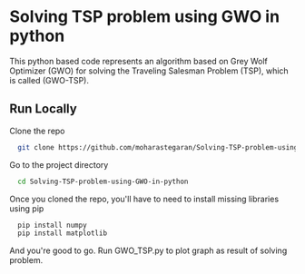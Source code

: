 
# Solving TSP problem using GWO in python

This python based code represents an algorithm based on Grey Wolf Optimizer (GWO) for solving the Traveling Salesman Problem (TSP), which is called (GWO-TSP).




## Run Locally

Clone the repo

```bash
  git clone https://github.com/moharastegaran/Solving-TSP-problem-using-GWO-in-python.git
```

Go to the project directory
```bash
  cd Solving-TSP-problem-using-GWO-in-python
```

Once you cloned the repo, you'll have to need to install missing libraries using pip
```bash
  pip install numpy
  pip install matplotlib
```
And you're good to go. Run GWO_TSP.py to plot graph as result of solving problem.
